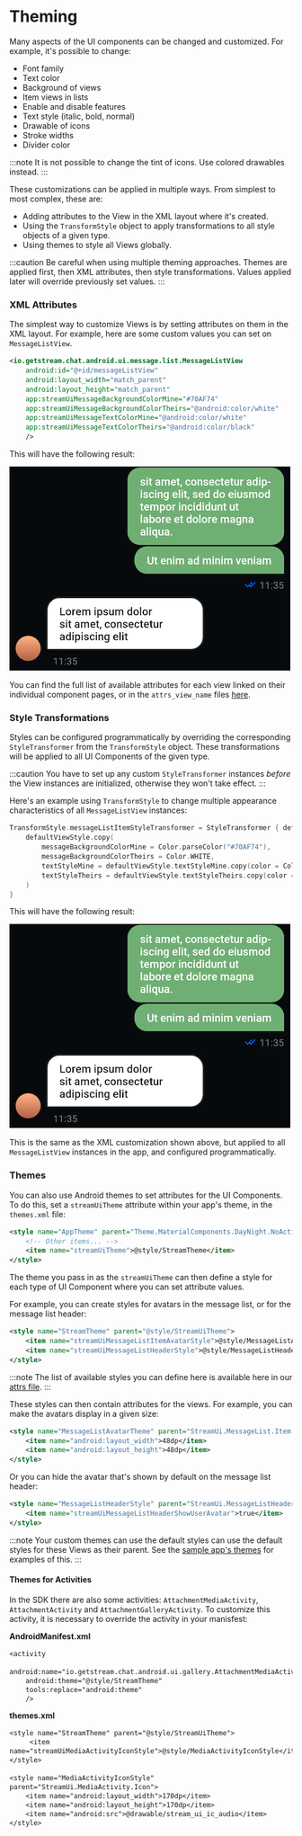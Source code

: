 # Theming

Many aspects of the UI components can be changed and customized. For example, it's possible to change:

- Font family
- Text color
- Background of views
- Item views in lists
- Enable and disable features
- Text style (italic, bold, normal)
- Drawable of icons
- Stroke widths
- Divider color

:::note
It is not possible to change the tint of icons. Use colored drawables instead.
:::

These customizations can be applied in multiple ways. From simplest to most complex, these are:

- Adding attributes to the View in the XML layout where it's created.
- Using the `TransformStyle` object to apply transformations to all style objects of a given type.
- Using themes to style all Views globally.

:::caution
Be careful when using multiple theming approaches. Themes are applied first, then XML attributes, then style transformations. Values applied later will override previously set values.
:::

### XML Attributes

The simplest way to customize Views is by setting attributes on them in the XML layout. For example, here are some custom values you can set on `MessageListView`.

```xml
<io.getstream.chat.android.ui.message.list.MessageListView
    android:id="@+id/messageListView"
    android:layout_width="match_parent"
    android:layout_height="match_parent"
    app:streamUiMessageBackgroundColorMine="#70AF74"
    app:streamUiMessageBackgroundColorTheirs="@android:color/white"
    app:streamUiMessageTextColorMine="@android:color/white"
    app:streamUiMessageTextColorTheirs="@android:color/black"
    />
```

This will have the following result:

![Custom messages](../assets/custom_messages.png)

You can find the full list of available attributes for each view linked on their individual component pages, or in the `attrs_view_name` files [here](https://github.com/GetStream/stream-chat-android/tree/main/stream-chat-android-ui-components/src/main/res/values).

### Style Transformations

Styles can be configured programmatically by overriding the corresponding `StyleTransformer` from the `TransformStyle` object. These transformations will be applied to all UI Components of the given type.

:::caution
You have to set up any custom `StyleTransformer` instances *before* the View instances are initialized, otherwise they won't take effect.
:::

Here's an example using `TransformStyle` to change multiple appearance characteristics of all `MessageListView` instances:

```kotlin
TransformStyle.messageListItemStyleTransformer = StyleTransformer { defaultViewStyle ->
    defaultViewStyle.copy(
        messageBackgroundColorMine = Color.parseColor("#70AF74"),
        messageBackgroundColorTheirs = Color.WHITE,
        textStyleMine = defaultViewStyle.textStyleMine.copy(color = Color.WHITE),
        textStyleTheirs = defaultViewStyle.textStyleTheirs.copy(color = Color.BLACK),
    )
}
```

This will have the following result:

![Custom messages](../assets/custom_messages.png)

This is the same as the XML customization shown above, but applied to all `MessageListView` instances in the app, and configured programmatically.

### Themes

You can also use Android themes to set attributes for the UI Components. To do this, set a `streamUiTheme` attribute within your app's theme, in the `themes.xml` file:

```xml
<style name="AppTheme" parent="Theme.MaterialComponents.DayNight.NoActionBar">
    <!-- Other items... -->
    <item name="streamUiTheme">@style/StreamTheme</item>
</style>
```

The theme you pass in as the `streamUiTheme` can then define a style for each type of UI Component where you can set attribute values.

For example, you can create styles for avatars in the message list, or for the message list header:

```xml
<style name="StreamTheme" parent="@style/StreamUiTheme">
    <item name="streamUiMessageListItemAvatarStyle">@style/MessageListAvatarTheme</item>
    <item name="streamUiMessageListHeaderStyle">@style/MessageListHeaderStyle</item>
</style>
```

:::note
The list of available styles you can define here is available here in our [attrs file](https://github.com/GetStream/stream-chat-android/blob/main/stream-chat-android-ui-components/src/main/res/values/attrs.xml).
:::

These styles can then contain attributes for the views. For example, you can make the avatars display in a given size:

```xml
<style name="MessageListAvatarTheme" parent="StreamUi.MessageList.Item.Avatar">
    <item name="android:layout_width">48dp</item>
    <item name="android:layout_height">48dp</item>
</style>
```

Or you can hide the avatar that's shown by default on the message list header:

```xml
<style name="MessageListHeaderStyle" parent="StreamUi.MessageListHeader">
    <item name="streamUiMessageListHeaderShowUserAvatar">true</item>
</style>
```

:::note
Your custom themes can use the default styles can use the default styles for these Views as their parent. See the [sample app's themes](https://github.com/GetStream/stream-chat-android/blob/main/stream-chat-android-ui-components-sample/src/main/res/values/themes.xml) for examples of this.
:::

#### Themes for Activities
In the SDK there are also some activities: `AttachmentMediaActivity`, `AttachmentActivity` and `AttachmentGalleryActivity`. To customize this activity, it is necessary to override the activity in your manisfest: 

**AndroidManifest.xml**

```
<activity
    android:name="io.getstream.chat.android.ui.gallery.AttachmentMediaActivity"
    android:theme="@style/StreamTheme"
    tools:replace="android:theme"
    />
```

**themes.xml**

```
<style name="StreamTheme" parent="@style/StreamUiTheme">
     <item name="streamUiMediaActivityIconStyle">@style/MediaActivityIconStyle</item>
</style>

<style name="MediaActivityIconStyle" parent="StreamUi.MediaActivity.Icon">
    <item name="android:layout_width">170dp</item>
    <item name="android:layout_height">170dp</item>
    <item name="android:src">@drawable/stream_ui_ic_audio</item>
</style>
```

